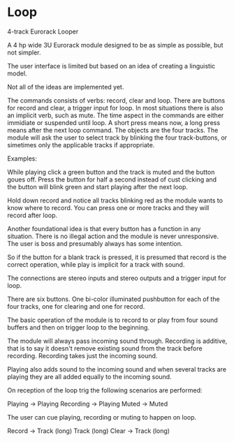 # Loop
4-track Eurorack Looper

A 4 hp wide 3U Eurorack module designed to be as simple as possible, but not simpler.

The user interface is limited but based on an idea of creating a linguistic model.

Not all of the ideas are implemented yet.

The commands consists of verbs: record, clear and loop. There are buttons for record and clear, a trigger input for loop.
In most situations there is also an implicit verb, such as mute.
The time aspect in the commands are either immidiate or suspended until loop. A short press means now, a long press means after the next loop command.
The objects are the four tracks.
The module will ask the user to select track by blinking the four track-buttons, or simetimes only the applicable tracks if appropriate.

Examples:

While playing click a green button and the track is muted and the button goues off.
Press the button for half a second instead of cust clicking and the button will blink green and start playing after the next loop.

Hold down record and notice all tracks blinking red as the module wants to know where to record. You can press one or more tracks and they will record after loop.

Another foundational idea is that every button has a function in any situation. There is no illegal action and the module is never unresponsive. The user is boss and presumably always has some intention.

So if the button for a blank track is pressed, it is presumed that record is the correct operation, while play is implicit for a track with sound.

The connections are stereo inputs and stereo outputs and a trigger input for loop.

There are six buttons. One bi-color illuminated pushbutton for each of the four tracks, one for clearing and one for record.

The basic operation of the module is to record to or play from four sound buffers and then on trigger loop to the beginning.

The module will always pass incoming sound through. Recording is additive, that is to say it doesn't remove existing sound from the track before recording.
Recording takes just the incoming sound.

Playing also adds sound to the incoming sound and when several tracks are playing they are all added equally to the incoming sound.









On reception of the loop trig the following scenarios are performed:

Playing -> Playing
Recording -> Playing
Muted -> Muted

The user can cue playing, recording or muting to happen on loop.

Record -> Track (long)
Track (long)
Clear -> Track (long)

